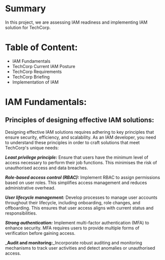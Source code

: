# Summary
In this project, we are assessing IAM readiness and implementing IAM solution for TechCorp.

# Table of Content:
- IAM Fundamentals
- TechCorp Current IAM Posture
- TechCorp Requirements
- TechCorp Briefing
- Implementation of IAM 

# IAM Fundamentals:
## Principles of designing effective IAM solutions:
Designing effective IAM solutions requires adhering to key principles that ensure security, efficiency, and scalability. As an IAM developer, you need to understand these principles in order to craft solutions that meet TechCorp's unique needs:

_**Least privilege principle:**_ Ensure that users have the minimum level of access necessary to perform their job functions. This minimises the risk of unauthorised access and data breaches.

_**Role-based access control (RBAC):**_ Implement RBAC to assign permissions based on user roles. This simplifies access management and reduces administrative overhead.
  
_**User lifecycle management:**_ Develop processes to manage user accounts throughout their lifecycle, including onboarding, role changes, and offboarding. This ensures that user access aligns with current status and responsibilities.

_**Strong authentication:**_ Implement multi-factor authentication (MFA) to enhance security. MFA requires users to provide multiple forms of verification before gaining access.

_**Audit and monitoring:**_Incorporate robust auditing and monitoring mechanisms to track user activities and detect anomalies or unauthorised access.
